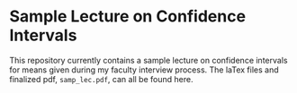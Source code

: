 # Sample Lecture on Confidence Intervals

This repository currently contains a sample lecture on confidence intervals for means given during my faculty interview process.  The laTex files and finalized pdf, `samp_lec.pdf`, can all be found here.   
